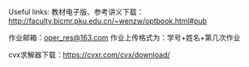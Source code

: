 Useful links:
教材电子版、参考讲义下载：http://faculty.bicmr.pku.edu.cn/~wenzw/optbook.html#pub

作业邮箱：oper_res@163.com
作业上传格式为：学号+姓名+第几次作业

cvx求解器下载：https://cvxr.com/cvx/download/

